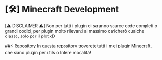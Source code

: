 # [🛠️] Minecraft Development

[⚠ DISCLAIMER ⚠]
Non per tutti i plugin ci saranno source code completi o grandi codici, per plugin molto rilevanti al massimo caricherò qualche classe, solo per il plot xD

##⚡ Repository
In questa repository troverete tutti i miei plugin Minecraft, che siano plugin per utils o Intere modalità!

